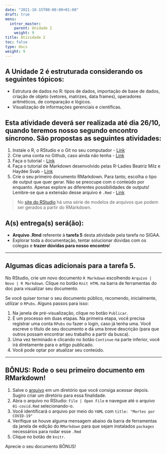```yaml
---
date: "2021-10-15T00:00:00+01:00"
draft: true
menu:
  intror_master:
    parent: Unidade 2
    weight: 9
title: Atividade 2
toc: false
type: docs
weight: 9
---
```


## A **Unidade 2** é estruturada considerando os seguintes tópicos:

- Estrutura de dados no R: tipos de dados, importação de base de dados, criação de objeto (vetores, matrizes, data frames), operadores aritméticos, de comparação e lógicos.
- Visualização de informações gerenciais e científicas.


## Esta atividade deverá ser realizada até dia **26/10**, quando teremos nosso segundo encontro síncrono. São propostas as seguintes atividades:

1. Instale o R, o RStudio e o Git no seu computador - [Link](https://www.places.education/cursos/intro_r/install/)
2. Crie uma conta no Github, caso ainda não tenha - [Link](https://www.places.education/cursos/intro_r/github/)
3. Faça o tutorial - [Link](https://www.places.education/cursos/intro_r/swirl/)
4. Faça o tutorial de Markdown desenvolvido pelas R-Ladies Beatriz Milz e Haydée Svab -  [Link](https://beatriz-milz.shinyapps.io/tutorial_markdown/#section-introdu%C3%A7%C3%A3o)
5. Crie o seu primeiro documento RMarkdown. Para tanto, escolha o tipo de output que quer gerar. Não se preocupe com o conteúdo por enquanto. Apenas explore as diferentes possibilidades de outputs! Lembre-se que a extensão desse arquivo é `.Rmd` -  [Link](https://www.places.education/cursos/intro_r/intro_rmarkdown/)

> No [site do RStudio](https://rmarkdown.rstudio.com/gallery.html) há uma série de modelos de arquivos que podem ser gerados a partir do RMarkdown.

## A(s) entrega(s) será(ão):
- **Arquivo .Rmd** referente à **tarefa 5** desta atividade pela tarefa no SIGAA.
- Explorar toda a documentação, tentar solucionar dúvidas com os colegas e **trazer dúvidas para nosso encontro**!

<hr></hr>

## Algumas dicas adicionais para a tarefa 5. 

No RStudio, crie um novo documento `R Markdown` escolhendo `Arquivo | Novo | R Markdown`.
Clique no botão `Knit HTML` na barra de ferramentas do doc para visualizar seu documento.


Se você quiser tornar o seu documento público, recomendo, inicialmente, utilizar o `RPubs`. Alguns passos para isso:
1. Na janela de pré-visualização, clique no botão `Publicar`.
2. É um processo em duas etapas. Na primeira etapa, você precisa registrar uma conta `RPubs` ou fazer o login, caso já tenha uma. Você escreve o título de seu documento e dá uma breve descrição (para que outros possam encontrar seu trabalho a partir da busca). 
3. Uma vez terminado e clicando no botão `Continue` na parte inferior, você irá diretamente para o artigo publicado. 
4. Você pode optar por atualizar seu conteúdo.

<hr></hr>

## BÔNUS: Rode o seu primeiro documento em RMarkdown!

1. Salve o [arquivo](https://cefetmgbr-my.sharepoint.com/:u:/g/personal/renataoliveira_cefetmg_br/ESP5b0WfqYJFplhjSRiciG0BNKQZnv2HzbHnPBxZEBr3Ew?e=gVcWCQ) em um diretório que você consiga acessar depois. Sugiro criar um diretório para essa finalidade. 
2. Abra o arquivo no RStudio: `File | Open File` e navegue até o arquivo `01-covid.Rmd` selecionando-o. 
3. Você identificará o arquivo por meio do `YAML` com `title: "Mortes por COVID-19"`
4. Verifique se houve alguma mensagem abaixo da barra de ferramentas da janela de edição do `RMarkdown` para que sejam instalados `packages` necessários para rodar esse `.Rmd`
5. Clique no botão de `knitr`. 

Aprecie o seu documento BÔNUS! 

